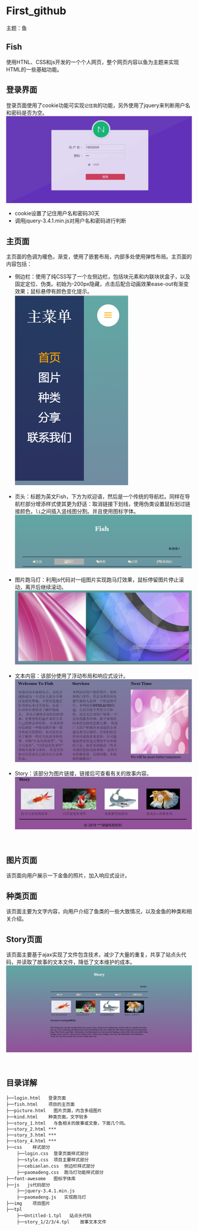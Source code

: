 # First_github
主题：鱼
## Fish
使用HTNL、CSS和js开发的一个个人网页，整个网页内容以鱼为主题来实现HTML的一些基础功能。
## 登录界面
登录页面使用了cookie功能可实现`记住我`的功能，另外使用了jquery来判断用户名和密码是否为空。
![](https://github.com/maincheng/First_github/raw/master/img/Screenshots_1.png)
* cookie设置了记住用户名和密码30天
* 调用jquery-3.4.1.min.js对用户名和密码进行判断
## 主页面
主页面的色调为暖色，渐变，使用了嵌套布局，内部多处使用弹性布局。主页面的内容包括：<br>
* 侧边栏：使用了纯CSS写了一个左侧边栏，包括块元素和内联块状盒子，以及固定定位、伪类。初始为-200px隐藏，点击后配合动画效果ease-out有渐变效果；鼠标悬停有颜色变化提示。<br>
![](https://github.com/maincheng/First_github/raw/master/img/Screenshots_2.png)<br><br>
* 页头：标题为英文Fish，下方为欢迎语，然后是一个传统的导航栏。同样在导航栏部分增添样式使其更为舒适：取消链接下划线，使用伪类设置鼠标划过链接颜色，`li`之间插入竖线图分割。并且使用图标字体。<br>
![](https://github.com/maincheng/First_github/raw/master/img/Screenshots_3.png)<br><br>
* 图片跑马灯：利用js代码对一组图片实现跑马灯效果，鼠标停留图片停止滚动，离开后继续滚动。<br>
![](https://github.com/maincheng/First_github/raw/master/img/Screenshots_4.png)<br><br>
* 文本内容：该部分使用了浮动布局和响应式设计。<br>
![](https://github.com/maincheng/First_github/raw/master/img/Screenshots_5.png)<br><br>
* Story：该部分为图片链接，链接后可查看有关的故事内容。<br>
![](https://github.com/maincheng/First_github/raw/master/img/Screenshots_6.png)<br><br><br>
## 图片页面
该页面向用户展示一下金鱼的照片，加入响应式设计。<br>
## 种类页面
该页面主要为文字内容，向用户介绍了鱼类的一些大致情况，以及金鱼的种类和相关介绍。<br>
## Story页面
该页面主要基于ajax实现了文件包含技术，减少了大量的重复，共享了站点头代码，并读取了故事的文本文件，降低了文本维护的成本。<br>
![](https://github.com/maincheng/First_github/raw/master/img/Screenshots_9.png)<br><br><br>
## 目录详解
```
├──login.html   登录页面
├──fish.html    项目的主页面
├──picture.html   图片页面，内含多组图片
├──kind.html    种类页面，文字较多
├──story_1.html   与鱼相关的故事或文章，下面几个同。
├──story_2.html ***
├──story_3.html ***
├──story_4.html ***
├──css    样式部分
    ├──login.css  登录页面样式部分
    ├──style.css  项目主要样式部分
    ├──cebianlan.css  侧边栏样式部分
    ├──paomadeng.css  跑马灯功能样式部分
├──font-awesome   图标字体库
├──js   js代码部分
    ├──jquery-3.4.1.min.js
    ├──paomadeng.js   实现跑马灯
├──img    项目图片
├──tpl
    ├──Untitled-1.tpl   站点头代码
    ├──story_1/2/3/4.tpl    故事文本文件
```

